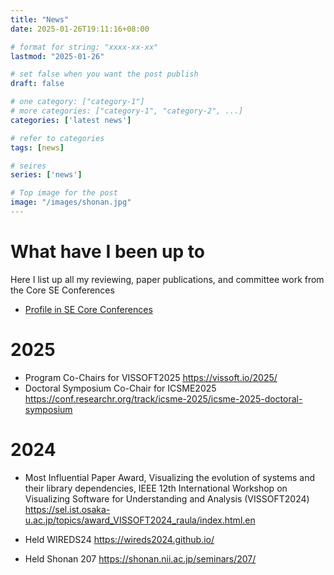 ```yaml
---
title: "News"
date: 2025-01-26T19:11:16+08:00

# format for string: "xxxx-xx-xx"
lastmod: "2025-01-26"

# set false when you want the post publish
draft: false

# one category: ["category-1"] 
# more categories: ["category-1", "category-2", ...]
categories: ['latest news']

# refer to categories
tags: [news]

# seires
series: ['news']

# Top image for the post
image: "/images/shonan.jpg"
---
```


<!--more-->
# What have I been up to

Here I list up all my reviewing, paper publications, and committee work from the Core SE Conferences

- [ Profile in SE Core Conferences](https://conf.researchr.org/profile/raulakula)

# 2025

- Program Co-Chairs for VISSOFT2025 https://vissoft.io/2025/
- Doctoral Symposium Co-Chair for ICSME2025 https://conf.researchr.org/track/icsme-2025/icsme-2025-doctoral-symposium

# 2024

- Most Influential Paper Award, Visualizing the evolution of systems and their library dependencies, IEEE 12th International Workshop on Visualizing Software for Understanding and Analysis (VISSOFT2024) https://sel.ist.osaka-u.ac.jp/topics/award_VISSOFT2024_raula/index.html.en 

- Held WIREDS24 https://wireds2024.github.io/

- Held Shonan 207 https://shonan.nii.ac.jp/seminars/207/